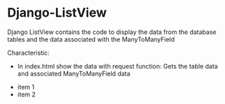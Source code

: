 # Django-ListView
Django ListView contains the code to display the data from the database tables and the data associated with the ManyToManyField


Characteristic:
* In index.html show the data with request function:
    Gets the table data and associated ManyToManyField data
    
<ul>
    <li>item 1</li>
    <li>item 2</li>
</ul>
